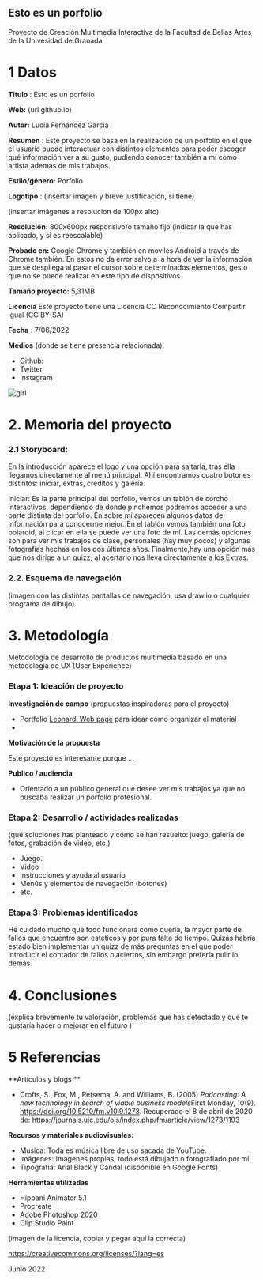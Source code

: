 ## Esto es un porfolio

Proyecto de Creación Multimedia Interactiva de la  Facultad de Bellas Artes de la Univesidad de Granada



# 1 Datos 



**Titulo** : Esto es un porfolio

**Web:**   (url github.io)

**Autor:**  Lucía Fernández García

**Resumen** : Este proyecto se basa en la realización de un porfolio en el que el usuario puede interactuar con distintos elementos para poder escoger qué información ver a su gusto, pudiendo conocer también a mí como artista además de mis trabajos.

**Estilo/género:**  Porfolio

**Logotipo** : (insertar imagen y breve justificación, si  tiene) 

(insertar imágenes a resolucion de 100px alto)

**Resolución:** 800x600px responsivo/o tamaño fijo (indicar la que has aplicado, y si es reescalable)

**Probado en:**   Google Chrome y también en moviles Android a través de Chrome también. En estos no da error salvo a la hora de ver la información que se despliega al pasar el cursor sobre determinados elementos, gesto que no se puede realizar en este tipo de dispositivos.

**Tamaño proyecto:** 5,31MB

**Licencia** Este proyecto tiene una Licencia CC Reconocimiento Compartir igual (CC BY-SA)

**Fecha** : 7/06/2022

**Medios** (donde se tiene presencia relacionada):

- Github:
- Twitter
- Instagram


![girl](https://github.com/mgea/cmi20/blob/master/WalkingGirl_front01.png)

# 2. Memoria del proyecto 

### 2.1 Storyboard: 



En la introducción aparece el logo y una opción para saltarla, tras ella llegamos directamente al menú principal. Ahí encontramos cuatro botones distintos: iniciar, extras, créditos y galería.

Iniciar: Es la parte principal del porfolio, vemos un tablón de corcho interactivos, dependiendo de donde pinchemos podremos acceder a una parte distinta del porfolio. En sobre mí aparecen algunos datos de información para conocerme mejor. En el tablón vemos también una foto polaroid, al clicar en ella se puede ver una foto de mí. Las demás opciones son para ver mis trabajos de clase, personales (hay muy pocos) y algunas fotografías hechas en los dos últimos años. Finalmente,hay una opción más que nos dirige a un quizz, al acertarlo nos lleva directamente a los Extras.



### 2.2. Esquema de navegación 



(imagen con las distintas pantallas de navegación, usa draw.io o cualquier programa de dibujo)







# 3. Metodología

Metodología de desarrollo de productos multimedia basado en una metodología de UX (User Experience)



### Etapa 1: Ideación de proyecto

**Investigación de campo** (propuestas inspiradoras para el proyecto)

- Portfolio [Leonardi Web page](http://www.rleonardi.com/interactive-resume/) para idear cómo organizar el material
- 



**Motivación de la propuesta** 

Este  proyecto es interesante porque ... 



**Publico / audiencia**

- Orientado a un público general que desee ver mis trabajos ya que no buscaba realizar un porfolio profesional.





### Etapa 2: Desarrollo / actividades realizadas

(qué soluciones has planteado y cómo se han resuelto: juego, galería de fotos, grabación de video, etc.)

- Juego. 
- Video 
- Instrucciones y ayuda al usuario 
- Menús y elementos de navegación (botones)
- etc.



### Etapa 3: Problemas identificados

He cuidado mucho que todo funcionara como quería, la mayor parte de fallos que encuentro son estéticos y por pura falta de tiempo. Quizás habría estado bien implementar un quizz de más preguntas en el que poder introducir el contador de fallos o aciertos, sin embargo prefería pulir lo demás. 



# 4. Conclusiones 

(explica brevemente tu valoración, problemas que has detectado y que te gustaría hacer o mejorar en el futuro )







# 5 Referencias 

**Artículos y blogs ** 

- Crofts, S., Fox, M., Retsema, A. and Williams, B. (2005) *Podcasting: A new technology in search of viable business models*First Monday, 10(9). https://doi.org/10.5210/fm.v10i9.1273. Recuperado el 8 de abril de 2020 de: https://journals.uic.edu/ojs/index.php/fm/article/view/1273/1193

**Recursos y materiales audiovisuales:**

* Musica:  Toda es música libre de uso sacada de YouTube.
* Imágenes:  Imágenes propias, todo está dibujado o fotografiado por mí.
* Tipografía: Arial Black y Candal (disponible en Google Fonts)

**Herramientas utilizadas**

- Hippani Animator 5.1
- Procreate
- Adobe Photoshop 2020
- Clip Studio Paint



(imagen de la licencia, copiar y pegar aquí la correcta)

https://creativecommons.org/licenses/?lang=es

Junio 2022
